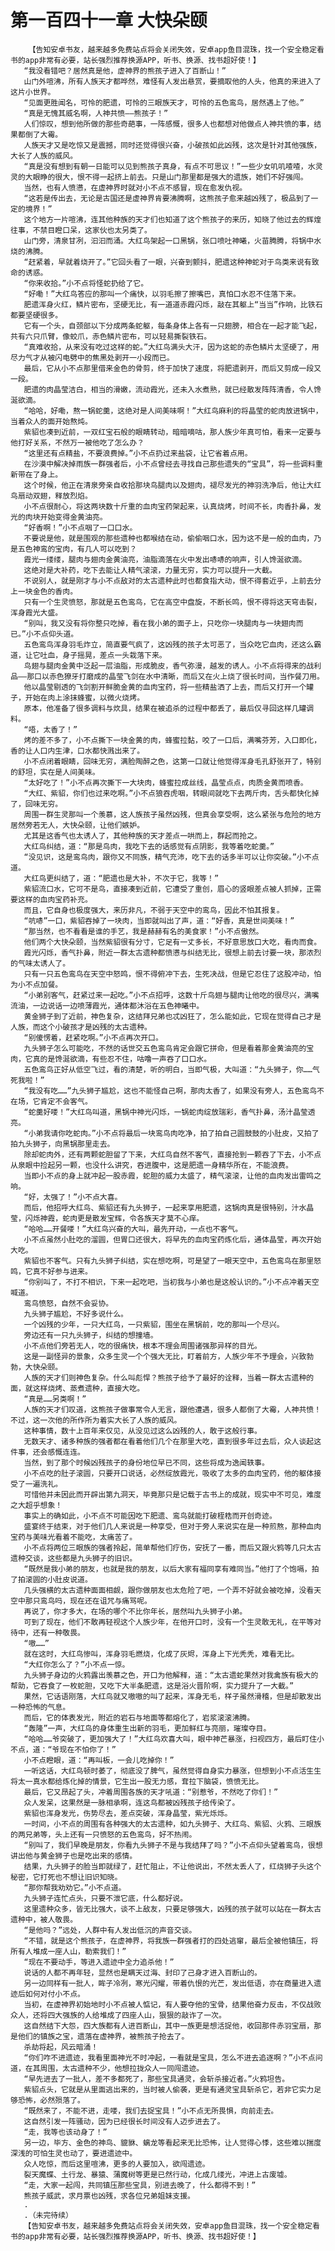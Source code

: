 # 第一百四十一章 大快朵颐
        【告知安卓书友，越来越多免费站点将会关闭失效，安卓app鱼目混珠，找一个安全稳定看书的app非常有必要，站长强烈推荐换源APP，听书、换源、找书超好使！】
       “我没看错吧？居然真是他，虚神界的熊孩子进入了百断山！”
       山门外喧沸，所有人族天才都哗然，难怪有人发出悬赏，要摘取他的人头，他真的来进入了这片小世界。
       “见面更胜闻名，可怜的肥遗，可怜的三眼族天才，可怜的五色鸾鸟，居然遇上了他。”
       “真是无愧其威名啊，人神共愤——熊孩子！”
       人们惊叹，想到他所做的那些奇葩事，一阵感慨，很多人也都想对他做点人神共愤的事，结果都倒了大霉。
       人族天才又是吃惊又是震撼，同时还觉得很兴奋，小破孩如此凶残，这次是针对其他强族，大长了人族的威风。
       “真是没有想到有朝一日能可以见到熊孩子真身，有点不可思议！”一些少女叽叽喳喳，水灵灵的大眼睁的很大，恨不得一起挤上前去。只是山门那里都是强大的遗族，她们不好强闯。
       当然，也有人愤懑，在虚神界时就对小不点不感冒，现在愈发仇视。
       “这若是传出去，无论是古国还是虚神界肯要沸腾啊，这熊孩子愈来越凶残了，极品到了一定的境界！”
       这个地方一片喧沸，连其他种族的天才们也知道了这个熊孩子的来历，知晓了他过去的辉煌往事，不禁目瞪口呆，这家伙也太另类了。
       山门旁，清泉甘冽，汩汩而涌。大红鸟架起一口黑锅，张口喷吐神曦，火苗腾腾，将锅中水烧的沸腾。
       “赶紧着，早就着烧开了。”它回头看了一眼，兴奋到颤抖，肥遗这种神蛇对于鸟类来说有致命的诱惑。
       “你来收拾。”小不点将怪蛇扔给了它。
       “好嘞！”大红鸟答应的那叫一个痛快，以羽毛擦了擦嘴巴，真怕口水忍不住落下来。
       肥遗浑身火红，鳞片密布，坚硬无比，有一道道赤霞闪烁，敲在其躯上“当当”作响，比铁石都要坚硬很多。
       它有一个头，自颈部以下分成两条蛇躯，每条身体上各有一只翅膀，相合在一起才能飞起，共有六只爪臂，像蛟爪，赤色鳞片密布，可以轻易撕裂铁石。
       “真难收拾，从来没有吃过这样的蛇。”大红鸟满头大汗，因为这蛇的赤色鳞片太坚硬了，用尽力气才从被闪电劈中的焦黑处剥开一小段而已。
       最后，它从小不点那里借来金色的骨剪，终于加快了速度，将肥遗剥开，而后又剪成一段又一段。
       肥遗的肉晶莹洁白，相当的滑嫩，流动霞光，还未入水煮熟，就已经散发阵阵清香，令人馋涎欲滴。
       “哈哈，好嘞，熬一锅蛇羹，这绝对是人间美味啊！”大红鸟麻利的将晶莹的蛇肉放进锅中，当着众人的面开始熬炖。
       紫貂也凑到近前，一双红宝石般的眼睛转动，暗暗嘀咕，那人族少年真可怕，看来一定要与他打好关系，不然万一被他吃了怎么办？
       “这里还有点精盐，不要浪费掉。”小不点扔过来盐袋，让它省着点用。
       在沙漠中解决掉雨族一群强者后，小不点曾经去寻找自己那些遗失的“宝具”，将一些调料重新带在了身上。
       这个时候，他正在清泉旁亲自收拾那块鸟腿肉以及翅肉，褪尽发光的神羽洗净后，他让大红鸟扇动双翅，释放烈焰。
       小不点很耐心，将这两块数十斤重的血肉宝药架起来，认真烧烤，时间不长，肉香扑鼻，发光的肉块开始变得金黄油亮。
       “好香啊！”小不点咽了一口口水。
       不要说是他，就是围观的那些遗种也都喉结在动，偷偷咽口水，因为这不是一般的血肉，乃是五色神鸾的宝肉，有几人可以吃到？
       霞光一缕缕，腿肉与翅肉金黄油亮，油脂滴落在火中发出哧哧的响声，引人馋涎欲滴。
       这绝对是大补药，吃下去能让人精气滚滚，力量无穷，实力可以提升一大截。
       不说别人，就是刚才与小不点敌对的太古遗种此时也都食指大动，恨不得套近乎，上前去分上一块金色的香肉。
       只有一个生灵愤怒，那就是五色鸾鸟，它在高空中盘旋，不断长鸣，恨不得将这天穹击裂，浑身霞光大盛。
       “别叫，我又没有将你整只吃掉，看在我小弟的面子上，只吃你一块腿肉与一块翅肉而已。”小不点仰头道。
       五色鸾鸟浑身羽毛炸立，简直要气疯了，这凶残的孩子太可恶了，当众吃它血肉，还这么霸道，让它吐血，身子摇晃，差点一头栽落下来。
       鸟翅与腿肉金黄中泛起一层油脂，形成脆皮，香气弥漫，越发的诱人。小不点将得来的战利品——那口以赤色獠牙打磨成的晶莹飞剑在水中清晰，而后又在火上烧了很长时间，当作餐刀用。
       他以晶莹剔透的飞剑割开鲜脆金黄的血肉宝药，将一些精盐洒了上去，而后又打开一个罐子，开始在肉上涂抹蜂蜜，以微火烧烤。
       原本，他准备了很多调料与炊具，结果在被追杀的过程中都丢了，最后仅寻回这样几罐调料。
       “唔，太香了！”
       烤的差不多了，小不点撕下一块金黄的肉，蜂蜜拉黏，咬了一口后，满嘴芬芳，入口即化，香的让人口内生津，口水都快溅出来了。
       小不点闭着眼睛，回味无穷，满脸陶醉之色，这第一口就让他觉得浑身毛孔舒张开了，特别的舒坦，实在是人间美味。
       “太好吃了！”小不点再次撕下一大块肉，蜂蜜拉成丝线，晶莹点点，肉质金黄而喷香。
       “大红、紫貂，你们也过来吃啊。”小不点狼吞虎咽，转眼间就吃下去两斤肉，舌头都快化掉了，回味无穷。
       周围一群生灵那叫一个羡慕，这人族孩子虽然凶残，但真会享受啊，这么紧张与危险的地方居然旁若无人，大快朵颐，让他们嫉妒。
       尤其是这香气也太诱人了，其他种族的天才差点一哄而上，群起而抢之。
       大红鸟纠结，道：“那是鸟肉，我吃下去的话感觉有点阴影，我等着吃蛇羹。”
       “没见识，这是鸾鸟肉，跟你又不同族，精气充沛，吃下去的话多半可以让你突破。”小不点道。
       大红鸟更纠结了，道：“肥遗也是大补，不次于它，我等！”
       紫貂流口水，它可不是鸟，直接凑到近前，它遭受了重创，眉心的竖眼差点被人抓掉，正需要这样的血肉宝药补充。
       而且，它自身也极度强大，来历非凡，不弱于天空中的鸾鸟，因此不怕其报复。
       “吭哧”一口，紫貂吞掉了一块肉，当即就叫出了声，道：“好香，真是世间美味！”
       “那当然，也不看看是谁的手艺，我是赫赫有名的美食家！”小不点傲然。
       他们两个大快朵颐，当然紫貂很有分寸，它足有一丈多长，不好意思放口大吃，看肉而食。
       霞光闪烁，香气扑鼻，附近一群太古遗种都愤懑与纠结无比，很想上前去讨要一块，那浓烈的气味太诱人了。
       只有一只五色鸾鸟在天空中怒鸣，恨不得俯冲下去，生死决战，但是它忍住了这股冲动，怕为小不点加餐。
       “小弟别客气，赶紧过来一起吃。”小不点招呼，这数十斤鸟翅与腿肉让他吃的很尽兴，满嘴流油，一边说话一边喷薄霞光，通体都沐浴在五色神曦中。
       黄金狮子到了近前，神色复杂，这结拜兄弟也忒凶狂了，怎么能如此，它现在觉得自己才是人族，而这个小破孩才是凶残的太古遗种。
       “别傻愣着，赶紧吃啊。”小不点再次开口。
       九头狮子怎么可能吃，不然的话世交五色鸾鸟肯定会跟它拼命，但是看着那金黄油亮的宝肉，它真的是馋涎欲滴，有些忍不住，咕噜一声吞了口口水。
       五色鸾鸟正好从低空飞过，看的清楚，听的明白，当即气极，大叫道：“九头狮子，你……气死我啦！”
       “我没有吃……”九头狮子尴尬，这也不能怪自己啊，那肉太香了，如果没有旁人，五色鸾鸟不在场，它肯定不会客气。
       “蛇羹好喽！”大红鸟叫道，黑锅中神光闪烁，一锅蛇肉绽放瑞彩，香气扑鼻，汤汁晶莹透亮。
       “小弟我请你吃蛇肉。”小不点将最后一块鸾鸟肉吃净，拍了拍自己圆鼓鼓的小肚皮，又拍了拍九头狮子，向黑锅那里走去。
       除却蛇肉外，还有两颗蛇胆留了下来，大红鸟自然不客气，直接抢到一颗吞了下去，小不点从泉眼中捡起另一颗，也没什么讲究，吞进腹中，这是肥遗一身精华所在，不能浪费。
       当即小不点的身上就冲起一股赤霞，蛇胆的威力太盛了，精气滚滚，让他的血肉发出雷鸣之响。
       “好，太强了！”小不点大喜。
       而后，他招呼大红鸟、紫貂还有九头狮子，一起来享用肥遗，这锅肉真是很特别，汁水晶莹，闪烁神霞，蛇肉更是散发宝辉，令各族天才莫不心痒。
       “哈哈……开餐喽！”大红鸟兴奋的大叫，最先开动，一点也不客气。
       小不点虽然小肚吃的溜圆，但胃口还很大，将早先的血肉宝药炼化后，通体晶莹，再次开始大吃。
       紫貂也不客气。只有九头狮子纠结，实在想吃啊，可是望了一眼天空中，五色鸾鸟在那里怒鸣，它真不好参与进来。
       “你别叫了，不打不相识，下来一起吃吧，当初我与小弟也是这般认识的。”小不点冲着天空喊道。
       鸾鸟愤怒，自然不会妥协。
       九头狮子尴尬，不好多说什么。
       一个凶残的少年，一只大红鸟，一只紫貂，围坐在黑锅前，吃的那叫一个尽兴。
       旁边还有一只九头狮子，纠结的想撞墙。
       小不点他们旁若无人，吃的很痛快，根本不理会周围诸强那异样的目光。
       这是一副怪异的景象，众多生灵一个个强大无比，盯着前方，人族少年不予理会，兴致勃勃，大快朵颐。
       人族的天才们则神色复杂。什么叫彪悍？熊孩子给予了最好的诠释，当着一群太古遗种的面，就这样烧烤、蒸煮遗种，直接大吃。
       “真是……另类啊！”
       人族的天才们叹道，这熊孩子做事常令人无言，跟他遭遇，很多人都倒了大霉，人神共愤！不过，这一次他的所作所为着实大长了人族的威风。
       这种事情，数十上百年来仅见，从没见过这么凶残的人，敢于这般行事。
       无数天才、诸多种族的强者都在看着他们几个在那里大吃，直到很多年过去后，众人谈起这件事，还会感慨连连。
       当然，到了那个时候凶残孩子的身份地位早已不同，这些将成为逸闻轶事。
       小不点吃的肚子滚圆，只要开口说话，必然绽放霞光，吸收了太多的血肉宝药，他的躯体接受了一遍洗礼。
       可惜他并未因此而开辟出第九洞天，毕竟那只是记载于古书上的成就，现实中不可见，难度之大超乎想象！
       事实上的确如此，小不点不可能因吃下肥遗、鸾鸟就能打破桎梏而开创奇迹。
       盛宴终于结束，对于他们几人来说是一种享受，但对于旁人来说实在是一种煎熬，那种血肉宝药与美味光看着不能吃，太痛苦了。
       小不点将两位三眼族的强者拎起，简单帮他们疗伤，安抚了一番，而后又跟火鸦等几只太古遗种交谈，这些都是九头狮子的旧识。
       “既然是我小弟的朋友，也就是我的朋友，以后大家有福同享有难同当。”他打了个饱嗝，拍了拍滚圆的小肚皮说道。
       几头强横的太古遗种面面相觑，跟你做朋友也太危险了吧，一个弄不好就会被吃掉，没看天空中那只鸾鸟吗，现在还在诅咒与痛骂呢。
       再说了，你才多大，在场的哪个不比你年长，居然叫九头狮子小弟。
       可到了现在，他们不敢再轻视这个人族少年，在他开口时，没有一个生灵敢无礼，在平等对待中，还有一种敬畏。
       “嗷……”
       就在这时，大红鸟惨叫，浑身羽毛燃烧，化成了灰烬，浑身上下光秃秃，难看无比。
       “大红你怎么了？”小不点一惊。
       九头狮子身边的火鸦露出羡慕之色，开口为他解释，道：“太古遗蛇果然对我禽族有极大的帮助，它吞食了一枚蛇胆，又吃下大半条肥遗，这是浴火晋阶啊，实力提升了一大截。”
       果然，它话语刚落，大红鸟就又嗷嗷的叫了起来，浑身无毛，样子虽然滑稽，但是却散发出一种恐怖的气息。
       而后，它的体表发光，附近的岩石与地面等都熔化了，岩浆滚滚沸腾。
       “轰隆”一声，大红鸟的身体重生出新的羽毛，更加鲜红与亮丽，璀璨夺目。
       “哈哈……爷突破了，更加强大了！”大红鸟欢喜大叫，眼中神芒暴涨，扫视四方，最后盯住小不点，道：“爷现在不怕你了！”
       小不点瞪眼，道：“再叫板，一会儿吃掉你！”
       一听这话，大红鸟顿时萎了，彻底没了脾气，虽然觉得自身实力暴涨，但想到小不点活生生将太一真水都给炼化掉的情景，它生出一股无力感，耷拉下脑袋，愤愤无比。
       最后，它又昂起了头，冲着周围各族的天才吼道：“别惹爷，不然吃了你们！”
       众人发呆，这果然是一脉相承啊，连这鸟都被凶残孩子给传染了。
       紫貂也浑身发光，伤势尽去，差点突破，浑身晶莹，紫光烁烁。
       一时间，小不点的周围有各种强大的太古遗种，如九头狮子、大红鸟、紫貂、火鸦、三眼族的两兄弟等，头上还有一只愤怒的五色鸾鸟，好不热闹。
       “别叫了，我们早晚是朋友，你看九头狮子不是与我结拜了吗？”小不点仰头望着鸾鸟，很想讲出他与黄金狮子也是吃出来的感情。
       结果，九头狮子的脸当即就绿了，赶忙阻止，不让他说出，不然太丢人了，红烧狮子头这个秘密，它打死也不想让旧识知晓。
       “那你帮我劝劝它。”小不点道。
       九头狮子连忙点头，只要不泄它底，什么都好说。
       这里遗种众多，皆无比强大，谈不上敌友，只要足够强大，凶残的孩子就可以站在一群太古遗种中，被人敬畏。
       “是他吗？”远处，人群中有人发出低沉的声音交谈。
       “不错，就是这个熊孩子，在虚神界，将我族一群强者打的四处逃窜，最后全被他镇压，将所有人堆成一座人山，勒索我们！”
       “现在不要动手，等进入遗迹中全力追杀他！”
       说话的人都不再年轻，显然也是瞒天过海、封印了己身才进入百断山的。
       另一边同样有一批人，眸子冷冽，寒光闪耀，带着仇恨的光芒，发出低语，亦在商量进入遗迹后如何对付小不点。
       当初，在虚神界初始地时小不点被人惦记，有人要夺他的宝骨，结果他奋力反击，不仅战败众人，还将四大强族的人给堆成了四座人山，狠狠的敲诈了一次。
       这自然结下大怨，四大族都有人进百断山，其中一族更是想活捉他，收回那件赤羽宝扇，那是他们的镇族之宝，遗落在虚神界，被熊孩子抢去了。
       杀劫将起，风云暗涌！
       “你们咋不进遗迹，我看里面神光不时冲起，一看就是宝具，怎么不进去追逐啊？”小不点问道，在其周围，太古遗种不少，他想拉拢众人一同闯遗迹。
       “早先进去了一批人，差不多都死了，那些宝具通灵，会斩杀接近者。”火鸦坦告。
       紫貂点头，它就是从里面逃出来的，当时被人偷袭，更是有通灵宝具斩杀它，若非它实力足够恐怖，必然殒落了。
       “既然来了，不能不进，走喽，我们去捉宝具！”小不点无所畏惧，向前走去。
       这自然引发一阵骚动，因为已经很长时间没有人迈步进去了。
       “走，我等也该动身了！”
       另一边，毕方、金色的神鸟、貔貅、螭龙等看起来无比恐怖，让人觉得心悸，这些难以揣度深浅的可怕生灵也动了，要进遗迹中。
       众人吃惊，而后这里喧沸，更多的人要加入，欲闯遗迹。
       裂天魔蝶、土行龙、暴猿、蒲魔树等更是已然行动，化成几缕光，冲进上古废墟。
       “走，大家一起闯，共同镇压那些宝具，别进去晚了，什么都得不到！”
       熊孩子威武，求月票也凶残，求各位兄弟姐妹支援。
       .
       .（未完待续）
       【告知安卓书友，越来越多免费站点将会关闭失效，安卓app鱼目混珠，找一个安全稳定看书的app非常有必要，站长强烈推荐换源APP，听书、换源、找书超好使！】